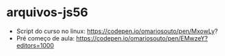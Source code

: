 # arquivos-js56


- Script do curso no linux: https://codepen.io/omariosouto/pen/MxowLy?
- Pré começo de aula: https://codepen.io/omariosouto/pen/EMwzeY?editors=1000
